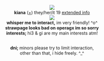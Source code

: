 <p align="center">
  <img src="https://cdn.discordapp.com/attachments/852712988162916387/1172253834026942554/image.png?ex=655fa575&is=654d3075&hm=2d9c4cc42a9b20dad6e6ebf7c4cbb99be2ed58215e0c4bc46338f4764b0eac47&">
  <br><strong>kiana</strong> (<a href="https://en.pronouns.page/@finalherrscher">+</a>) they/her/it 19 <a href="https://humanego.straw.page/">extended info</a>
  <br><img src="https://cdn.discordapp.com/attachments/431499091269124117/1144074676360986635/music_notes.gif">
<br><strong>whisper me to interact,</strong> im very friendly! ^o^ </a>
<br><strong>strawpage looks bad on operagx im so sorry</strong> </a>
<br><strong>interests; </strong> hi3 & gi are my main interests atm! </a>

<p align="center"><br><strong>dni; </strong> minors please try to limit interaction, 
   <br>other than that, i hide freely. ^_^ </a>
